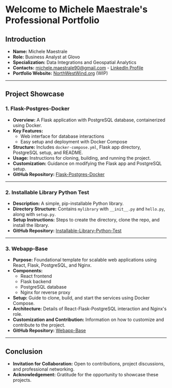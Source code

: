 # Welcome to Michele Maestrale's Professional Portfolio

## Introduction
- **Name:** Michele Maestrale
- **Role:** Business Analyst at Glovo
- **Specialization:** Data Integrations and Geospatial Analytics
- **Contacts:** michele.maestrale90@gmail.com -  [LinkedIn Profile](https://www.linkedin.com/in/michele-maestrale-3250b681/)
- **Portfolio Website:** [NorthWestWind.org](http://www.northwestwind.org/) (WIP)

---

## Project Showcase

### 1. Flask-Postgres-Docker
- **Overview:** A Flask application with PostgreSQL database, containerized using Docker.
- **Key Features:**
  - Web interface for database interactions
  - Easy setup and deployment with Docker Compose
- **Structure:** Includes `docker-compose.yml`, Flask app directory, PostgreSQL setup, and README.
- **Usage:** Instructions for cloning, building, and running the project.
- **Customization:** Guidance on modifying the Flask app and PostgreSQL setup.
- **GitHub Repository:** [Flask-Postgres-Docker](https://github.com/michele1990/flask-postgres-docker)

---

### 2. Installable Library Python Test
- **Description:** A simple, pip-installable Python library.
- **Directory Structure:** Contains `mylibrary` with `__init__.py` and `hello.py`, along with `setup.py`.
- **Setup Instructions:** Steps to create the directory, clone the repo, and install the library.
- **GitHub Repository:** [Installable-Library-Python-Test](https://github.com/michele1990/installable-library-python-test)

---

### 3. Webapp-Base
- **Purpose:** Foundational template for scalable web applications using React, Flask, PostgreSQL, and Nginx.
- **Components:**
  - React frontend
  - Flask backend
  - PostgreSQL database
  - Nginx for reverse proxy
- **Setup:** Guide to clone, build, and start the services using Docker Compose.
- **Architecture:** Details of React-Flask-PostgreSQL interaction and Nginx's role.
- **Customization and Contribution:** Information on how to customize and contribute to the project.
- **GitHub Repository:** [Webapp-Base](https://github.com/michele1990/webapp-base)

---

## Conclusion
- **Invitation for Collaboration:** Open to contributions, project discussions, and professional networking.
- **Acknowledgement:** Gratitude for the opportunity to showcase these projects.

